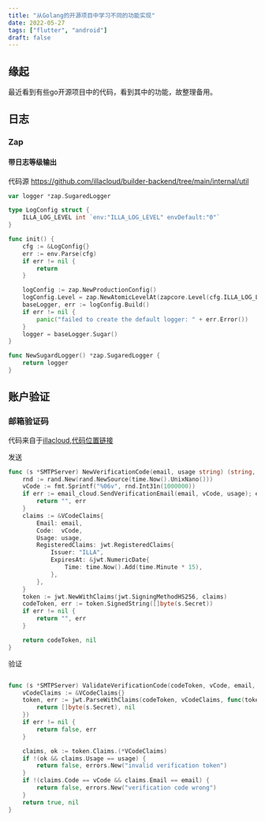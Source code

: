 ```yaml
---
title: "从Golang的开源项目中学习不同的功能实现"
date: 2022-05-27
tags: ["flutter", "android"]
draft: false
---
```


## 缘起

最近看到有些go开源项目中的代码，看到其中的功能，故整理备用。

## 日志

### Zap

#### 带日志等级输出

代码源 https://github.com/illacloud/builder-backend/tree/main/internal/util

```go
var logger *zap.SugaredLogger

type LogConfig struct {
	ILLA_LOG_LEVEL int `env:"ILLA_LOG_LEVEL" envDefault:"0"`
}

func init() {
	cfg := &LogConfig{}
	err := env.Parse(cfg)
	if err != nil {
		return
	}

	logConfig := zap.NewProductionConfig()
	logConfig.Level = zap.NewAtomicLevelAt(zapcore.Level(cfg.ILLA_LOG_LEVEL))
	baseLogger, err := logConfig.Build()
	if err != nil {
		panic("failed to create the default logger: " + err.Error())
	}
	logger = baseLogger.Sugar()
}

func NewSugardLogger() *zap.SugaredLogger {
	return logger
}
```



## 账户验证

### 邮箱验证码

代码来自于[illacloud](https://github.com/illacloud),[代码位置链接](https://github.com/illacloud/builder-backend/blob/main/pkg/smtp/service.go)

发送

```go
func (s *SMTPServer) NewVerificationCode(email, usage string) (string, error) {
	rnd := rand.New(rand.NewSource(time.Now().UnixNano()))
	vCode := fmt.Sprintf("%06v", rnd.Int31n(1000000))
	if err := email_cloud.SendVerificationEmail(email, vCode, usage); err != nil {
		return "", err
	}
	claims := &VCodeClaims{
		Email: email,
		Code:  vCode,
		Usage: usage,
		RegisteredClaims: jwt.RegisteredClaims{
			Issuer: "ILLA",
			ExpiresAt: &jwt.NumericDate{
				Time: time.Now().Add(time.Minute * 15),
			},
		},
	}
	token := jwt.NewWithClaims(jwt.SigningMethodHS256, claims)
	codeToken, err := token.SignedString([]byte(s.Secret))
	if err != nil {
		return "", err
	}

	return codeToken, nil
}
```

验证

```go

func (s *SMTPServer) ValidateVerificationCode(codeToken, vCode, email, usage string) (bool, error) {
	vCodeClaims := &VCodeClaims{}
	token, err := jwt.ParseWithClaims(codeToken, vCodeClaims, func(token *jwt.Token) (interface{}, error) {
		return []byte(s.Secret), nil
	})
	if err != nil {
		return false, err
	}

	claims, ok := token.Claims.(*VCodeClaims)
	if !(ok && claims.Usage == usage) {
		return false, errors.New("invalid verification token")
	}
	if !(claims.Code == vCode && claims.Email == email) {
		return false, errors.New("verification code wrong")
	}
	return true, nil
}
```

